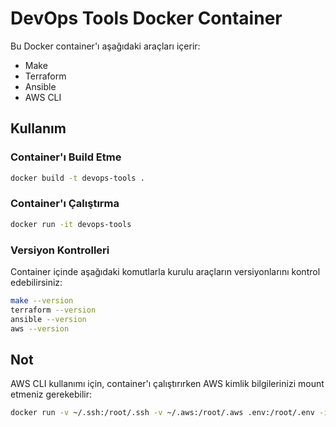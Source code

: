 # DevOps Tools Docker Container

Bu Docker container'ı aşağıdaki araçları içerir:
- Make
- Terraform
- Ansible
- AWS CLI

## Kullanım

### Container'ı Build Etme

```bash
docker build -t devops-tools .
```

### Container'ı Çalıştırma

```bash
docker run -it devops-tools
```

### Versiyon Kontrolleri

Container içinde aşağıdaki komutlarla kurulu araçların versiyonlarını kontrol edebilirsiniz:

```bash
make --version
terraform --version
ansible --version
aws --version
```

## Not

AWS CLI kullanımı için, container'ı çalıştırırken AWS kimlik bilgilerinizi mount etmeniz gerekebilir:

```bash
docker run -v ~/.ssh:/root/.ssh -v ~/.aws:/root/.aws .env:/root/.env -it devops-tools
``` 
